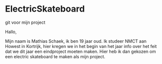 # ElectricSkateboard
git voor mijn project

Hallo,

Mijn naam is Mathias Schaek, ik ben 19 jaar oud.
Ik studeer NMCT aan Howest in Kortrijk, hier kregen we in het begin van het jaar info over het feit dat we dit jaar een eindproject moeten maken. Hier heb ik dan gekozen om een electric skateboard te maken als mijn project.
